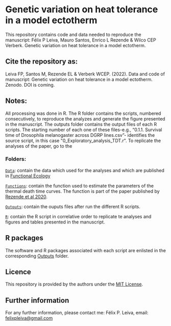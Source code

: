 # Genetic variation on heat tolerance in a model ectotherm
 
This repository contains code and data needed to reproduce the manuscript: Félix P Leiva, Mauro Santos, Enrico L Rezende & Wilco CEP Verberk. Genetic variation on heat tolerance in a model ectotherm. 

## Cite the repository as: 

Leiva FP, Santos M, Rezende EL & Verberk WCEP. (2022). Data and code of manuscript: Genetic variation on heat tolerance in a model ectotherm. Zenodo. DOI is coming.


## Notes:
All processing was done in R. The R folder contains the scripts, numbered consecutively, to reproduce the analyzes and generate the figure presented in the manuscript. The outputs folder contains the output files of each R scripts. The starting number of each one of these files-e.g., “0.1.1. Survival time of Drosophila melanogaster across DGRP lines.csv”- identifies the source script, in this case "0_Exploratory_analysis_TDT.r".
To replicate the analyses of the paper, go to the 

### Folders:
[`Data`](https://github.com/felixpleiva/Genetic_variation_TDT/tree/main/Data): contain the data which used for the analyses and which are published in [Functional Ecology](https://besjournals.onlinelibrary.wiley.com/doi/full/10.1111/1365-2435.14485)

[`Functions`](https://github.com/felixpleiva/Genetic_variation_TDT/tree/main/Functions): contain the function used to estimate the parameters of the thermal death time curves. The function is part of the paper published by [Rezende et al 2020](https://www.science.org/doi/10.1126/science.aba9287?url_ver=Z39.88-2003&rfr_id=ori:rid:crossref.org&rfr_dat=cr_pub%20%200pubmed).

[`Outputs`](https://github.com/felixpleiva/Genetic_variation_TDT/tree/main/Outputs): contain the ouputs files after run the different R scripts.


[`R`](https://github.com/felixpleiva/Genetic_variation_TDT/tree/main/R): contain the R script in correlative order to replicate te analyses and figures and tables presented in the manuscript.

## R packages
The software and R packages associated with each script are enlisted in the corresponding [Outputs](https://github.com/felixpleiva/Genetic_variation_TDT/tree/main/Outputs) folder.

## Licence
This repository is provided by the authors under the [MIT License](https://opensource.org/licenses/MIT).

## Further information
For any further information, please contact me: Félix P. Leiva, email: felixpleiva@gmail.com
